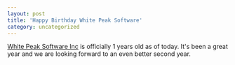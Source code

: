 ```yaml
---
layout: post
title: 'Happy Birthday White Peak Software'
category: uncategorized
---
```


[White Peak Software Inc](http://www.whitepeaksoftware.com/) is officially 1 years old as of today.  It's been a great year and we are looking forward to an even better second year.

